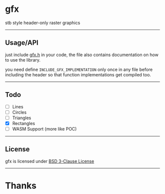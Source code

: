 # gfx
stb style header-only raster graphics

---
## Usage/API
just include [gfx.h](./gfx.h?raw=1) in your code, the file also contains documentation on how to use the library.

you need define `INCLUDE_GFX_IMPLEMENTATION` only once in any file before including the header so that function implementations get compiled too.

---
## Todo
- [ ] Lines
- [ ] Circles
- [ ] Triangles
- [x] Rectangles
- [ ] WASM Support (more like POC)

---
## License
gfx is licensed under [BSD 3-Clause License](./LICENSE)

---
# Thanks

